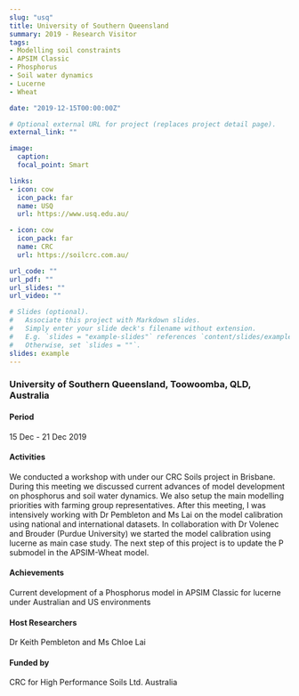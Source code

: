 ```yaml
---
slug: "usq"
title: University of Southern Queensland
summary: 2019 - Research Visitor
tags:
- Modelling soil constraints
- APSIM Classic
- Phosphorus
- Soil water dynamics
- Lucerne
- Wheat

date: "2019-12-15T00:00:00Z"

# Optional external URL for project (replaces project detail page).
external_link: ""

image:
  caption: 
  focal_point: Smart

links:
- icon: cow
  icon_pack: far
  name: USQ
  url: https://www.usq.edu.au/

- icon: cow
  icon_pack: far
  name: CRC
  url: https://soilcrc.com.au/

url_code: ""
url_pdf: ""
url_slides: ""
url_video: ""

# Slides (optional).
#   Associate this project with Markdown slides.
#   Simply enter your slide deck's filename without extension.
#   E.g. `slides = "example-slides"` references `content/slides/example-slides.md`.
#   Otherwise, set `slides = ""`.
slides: example
---
```


### University of Southern Queensland, Toowoomba, QLD, Australia

#### Period
15 Dec - 21 Dec 2019

#### Activities

We conducted a workshop with under our CRC Soils project in Brisbane. During this meeting we discussed current advances of model development on phosphorus and soil water dynamics. We also setup the main modelling priorities with farming group representatives. After this meeting, I was intensively working with Dr Pembleton and Ms Lai on the model calibration using national and international datasets. In collaboration with Dr Volenec and Brouder (Purdue University) we started the model calibration using lucerne as main case study. The next step of this project is to update the P submodel in the APSIM-Wheat model.

#### Achievements

Current development of a Phosphorus model in APSIM Classic for lucerne under Australian and US environments

#### Host Researchers
Dr Keith Pembleton and Ms Chloe Lai

#### Funded by
CRC for High Performance Soils Ltd. Australia